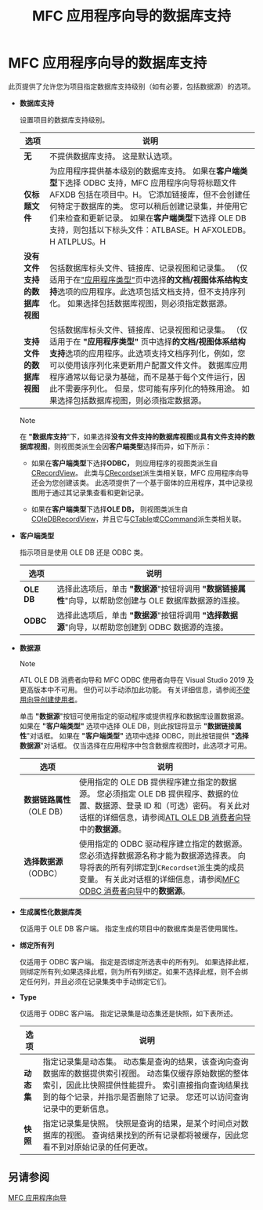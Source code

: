 ﻿---
title: MFC 应用程序向导的数据库支持
ms.date: 11/04/2016
f1_keywords:
- vc.appwiz.mfc.exe.database
helpviewer_keywords:
- MFC Application Wizard, database support
ms.assetid: 9ddf4558-fd41-4ac7-8d9b-c93d9c68ab59
ms.openlocfilehash: c13d56d2fee45e130aba81168188bec6d8828d51
ms.sourcegitcommit: c123cc76bb2b6c5cde6f4c425ece420ac733bf70
ms.translationtype: MT
ms.contentlocale: zh-CN
ms.lasthandoff: 04/14/2020
ms.locfileid: "81365879"
---
# <a name="database-support-mfc-application-wizard"></a>MFC 应用程序向导的数据库支持

此页提供了允许您为项目指定数据库支持级别（如有必要，包括数据源）的选项。

- **数据库支持**

   设置项目的数据库支持级别。

   |选项|说明|
   |------------|-----------------|
   |**无**|不提供数据库支持。 这是默认选项。|
   |**仅标题文件**|为应用程序提供基本级别的数据库支持。 如果在**客户端类型**下选择 ODBC 支持，MFC 应用程序向导将标题文件 AFXDB 包括在项目中。H。 它添加链接库，但不会创建任何特定于数据库的类。 您可以稍后创建记录集，并使用它们来检查和更新记录。 如果在**客户端类型**下选择 OLE DB 支持，则包括以下标头文件：ATLBASE。H AFXOLEDB。H ATLPLUS。H|
   |**没有文件支持的数据库视图**|包括数据库标头文件、链接库、记录视图和记录集。 （仅适用于在["应用程序类型"](../../mfc/reference/application-type-mfc-application-wizard.md)页中选择**的文档/视图体系结构支持**选项的应用程序。此选项包括文档支持，但不支持序列化。 如果选择包括数据库视图，则必须指定数据源。|
   |**支持文件的数据库视图**|包括数据库标头文件、链接库、记录视图和记录集。 （仅适用于在 **"应用程序类型"** 页中选择**的文档/视图体系结构支持**选项的应用程序。此选项支持文档序列化，例如，您可以使用该序列化来更新用户配置文件文件。 数据库应用程序通常以每记录为基础，而不是基于每个文件运行，因此不需要序列化。 但是，您可能有序列化的特殊用途。 如果选择包括数据库视图，则必须指定数据源。|

   > [!NOTE]
   > 在 **"数据库支持**"下，如果选择**没有文件支持的数据库视图**或**具有文件支持的数据库视图**，则视图类派生会因**客户端类型**选择而异，如下所示：

  - 如果在**客户端类型**下选择**ODBC，** 则应用程序的视图类派生自[CRecordView](../../mfc/reference/crecordview-class.md)。 此类与[CRecordset](../../mfc/reference/crecordset-class.md)派生类相关联，MFC 应用程序向导还会为您创建该类。 此选项提供了一个基于窗体的应用程序，其中记录视图用于通过其记录集查看和更新记录。

  - 如果在**客户端类型**下选择**OLE DB，** 则视图类派生自[COleDBRecordView](../../mfc/reference/coledbrecordview-class.md)，并且它与[CTable](../../data/oledb/ctable-class.md)或[CCommand](../../data/oledb/ccommand-class.md)派生类相关联。

- **客户端类型**

   指示项目是使用 OLE DB 还是 ODBC 类。

   |选项|说明|
   |------------|-----------------|
   |**OLE DB**|选择此选项后，单击 **"数据源**"按钮将调用 **"数据链接属性**"向导，以帮助您创建与 OLE 数据库数据源的连接。|
   |**ODBC**|选择此选项后，单击 **"数据源**"按钮将调用 **"选择数据源**"向导，以帮助您创建到 ODBC 数据源的连接。|

- **数据源**

   > [!NOTE]
   > ATL OLE DB 消费者向导和 MFC ODBC 使用者向导在 Visual Studio 2019 及更高版本中不可用。 但仍可以手动添加此功能。 有关详细信息，请参阅[不使用向导创建使用者](../../data/oledb/creating-a-consumer-without-using-a-wizard.md)。

   单击 **"数据源**"按钮可使用指定的驱动程序或提供程序和数据库设置数据源。 如果在 **"客户端类型"** 选项中选择 OLE DB，则此按钮将显示 **"数据链接属性**"对话框。 如果在 **"客户端类型"** 选项中选择 ODBC，则此按钮提供 **"选择数据源**"对话框。 仅当选择在应用程序中包含数据库视图时，此选项才可用。

   |选项|说明|
   |------------|-----------------|
   |**数据链路属性**（OLE DB）|使用指定的 OLE DB 提供程序建立指定的数据源。 您必须指定 OLE DB 提供程序、数据的位置、数据源、登录 ID 和（可选）密码。 有关此对话框的详细信息，请参阅[ATL OLE DB 消费者向导](../../atl/reference/atl-ole-db-consumer-wizard.md)中的**数据源**。|
   |**选择数据源**（ODBC）|使用指定的 ODBC 驱动程序建立指定的数据源。 您必须选择数据源名称才能为数据源选择表。 向导将表的所有列绑定到`CRecordset`派生类的成员变量。 有关此对话框的详细信息，请参阅[MFC ODBC 消费者向导](../../mfc/reference/mfc-odbc-consumer-wizard.md)中的**数据源**。|

- **生成属性化数据库类**

   仅适用于 OLE DB 客户端。 指定生成的项目中的数据库类是否使用属性。

- **绑定所有列**

   仅适用于 ODBC 客户端。 指定是否绑定所选表中的所有列。 如果选择此框，则绑定所有列;如果选择此框，则为所有列绑定。如果不选择此框，则不会绑定任何列，并且必须在记录集类中手动绑定它们。

- **Type**

   仅适用于 ODBC 客户端。 指定记录集是动态集还是快照，如下表所述。

   |选项|说明|
   |------------|-----------------|
   |**动态集**|指定记录集是动态集。 动态集是查询的结果，该查询向查询数据库的数据提供索引视图。 动态集仅缓存原始数据的整体索引，因此比快照提供性能提升。 索引直接指向查询结果找到的每个记录，并指示是否删除了记录。 您还可以访问查询记录中的更新信息。|
   |**快照**|指定记录集是快照。 快照是查询的结果，是某个时间点对数据库的视图。 查询结果找到的所有记录都将被缓存，因此您看不到对原始记录的任何更改。|

## <a name="see-also"></a>另请参阅

[MFC 应用程序向导](../../mfc/reference/mfc-application-wizard.md)

